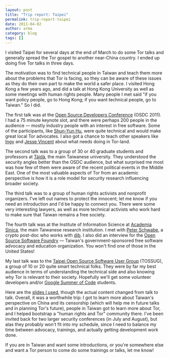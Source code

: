 ```yaml
---
layout: post
title: "Trip report: Taipei"
permalink: trip-report-taipei
date: 2011-04-02
author: arma
category: blog
tags: []
---
```


I visited Taipei for several days at the end of March to do some Tor talks and generally spread the Tor gospel to another near-China country. I ended up doing five Tor talks in three days.

The motivation was to find technical people in Taiwan and teach them more about the problems that Tor is facing, so they can be aware of these issues as they do their own part to make the world a safer place. I visited Hong Kong a few years ago, and did a talk at Hong Kong University as well as some meetings with human rights people. Many people I met said "if you want policy people, go to Hong Kong; if you want technical people, go to Taiwan." So I did.

The first talk was at the [Open Source Developers Conference](http://osdc.tw/) (OSDC 2011). I had a 75 minute keynote slot, and there were perhaps 200 people in the audience — mostly industry people with an interest in free software. Some of the participants, like [Shun-Yun Hu](http://mmnet.iis.sinica.edu.tw/~syhu/), were quite technical and would make great local Tor advocates. I also got a chance to teach other speakers like [Ingy](http://ingy.net/) and [Jesse Vincent](http://fsck.com/) about what needs doing in Tor-land.

The second talk was to a group of 30 or 40 graduate students and professors at [Táidà](http://www.ntu.edu.tw/engv4/), the main Taiwanese university. They understood the security angles better than the OSDC audience, but what surprised me most was how few of them were aware of the recent political events in the Middle East. One of the most valuable aspects of Tor from an academic perspective is how it is a role model for security research influencing broader society.

The third talk was to a group of human rights activists and nonprofit organizers. I've left out names to protect the innocent; let me know if you need an introduction and I'd be happy to connect you. There were some very interesting lawyers, as well as more technical activists who work hard to make sure that Taiwan remains a free society.

The fourth talk was at the Institute of Information Science at [Academia Sinica](http://www.iis.sinica.edu.tw/), the main Taiwanese research institution. I met with [Peter Schwabe](http://www.cryptojedi.org/users/peter/), a crypto post-doc who works with [djb](http://cr.yp.to/djb.html). I also did an interview for the [Open Source Software Foundry](http://www.iis.sinica.edu.tw/page/research/OpenSourceSoftwareFoundry.html) — Taiwan's government-sponsored free software advocacy and education organization. You won't find one of those in the United States!

My last talk was to the [Taipei Open Source Software User Group](http://www.tossug.org/) (TOSSUG), a group of 10 or 20 quite smart technical folks. They were by far my best audience in terms of understanding the technical side and also knowing why Tor is relevant to their society. Hopefully we'll get some volunteer developers and/or [Google Summer of Code](https://www.torproject.org/about/gsoc) students.

Here are the [slides I used](http://freehaven.net/~arma/slides-osdc11.pdf), though the actual content changed from talk to talk. Overall, it was a worthwhile trip: I got to learn more about Taiwan's perspective on China and its censorship (which will help me in future talks and in planning Tor's future), people in Taiwan got to learn more about Tor, and I helped bootstrap a "human rights and Tor" community there. I've been invited back for two larger security conferences (in July and August), but alas they probably won't fit into my schedule, since I need to balance my time between advocacy, trainings, and actually getting development work done.

If you are in Taiwan and want some introductions, or you're somewhere else and want a Tor person to come do some trainings or talks, let me know!

